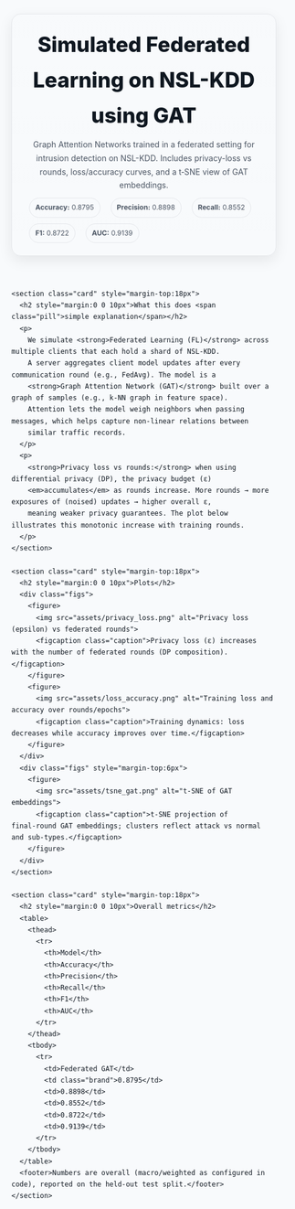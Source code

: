 <!doctype html>
<html lang="en">
<head>
  <meta charset="utf-8" />
  <meta name="viewport" content="width=device-width, initial-scale=1" />
  <title>Simulated Federated Learning on NSL-KDD using GAT — README</title>
  <link rel="preconnect" href="https://fonts.googleapis.com">
  <link rel="preconnect" href="https://fonts.gstatic.com" crossorigin>
  <link href="https://fonts.googleapis.com/css2?family=Inter:wght@400;600;800&display=swap" rel="stylesheet">
  <style>
    :root{
      --bg:#0b0f14;--panel:#0f1620;--text:#e7eef7;--muted:#9fb0c4;
      --border:#1f2a37;--shadow:0 10px 30px rgba(0,0,0,.35);
      --radius:16px;--accent:#60a5fa;--ok:#34d399;--warn:#fbbf24;--brand:#7dd3fc;
    }
    @media (prefers-color-scheme: light){
      :root{--bg:#f8fafc;--panel:#ffffff;--text:#0f1720;--muted:#4b5563;--border:#e5e7eb;--shadow:0 8px 24px rgba(0,0,0,.08)}
    }
    *{box-sizing:border-box}
    html,body{margin:0;padding:0;background:var(--bg);color:var(--text);font-family:Inter,system-ui,Arial,Helvetica,sans-serif;line-height:1.7}
    .wrap{max-width:900px;margin:40px auto;padding:0 20px}
    .card{background:linear-gradient(180deg,rgba(255,255,255,.02),transparent);border:1px solid var(--border);border-radius:var(--radius);box-shadow:var(--shadow);padding:22px}
    h1{margin:0 0 8px;font-weight:800;font-size:clamp(26px,3.8vw,38px)}
    p.lead{color:var(--muted);margin:0 0 8px}
    .figs{display:grid;grid-template-columns:1fr;gap:16px;margin:16px 0}
    @media(min-width:860px){.figs{grid-template-columns:1fr 1fr}}
    img{width:100%;height:auto;border-radius:12px;border:1px solid var(--border);box-shadow:var(--shadow)}
    .caption{font-size:12px;color:var(--muted);margin-top:6px}
    table{width:100%;border-collapse:separate;border-spacing:0;border:1px solid var(--border);border-radius:12px;overflow:hidden;margin-top:6px}
    th,td{padding:10px 12px;border-bottom:1px solid var(--border);text-align:left}
    thead th{background:rgba(255,255,255,.04);font-weight:600}
    tbody tr:last-child td{border-bottom:0}
    .pill{display:inline-block;padding:2px 8px;border:1px solid var(--border);border-radius:999px;font-size:12px;color:var(--muted);margin-left:8px}
    .ok{color:var(--ok);font-weight:700}
    .warn{color:var(--warn);font-weight:700}
    .brand{color:var(--brand);font-weight:700}
    footer{color:var(--muted);font-size:12px;margin-top:18px}
    .grid2{display:grid;grid-template-columns:1fr;gap:16px}
    @media(min-width:860px){.grid2{grid-template-columns:1fr 1fr}}
    .kpi{display:flex;flex-wrap:wrap;gap:10px;margin-top:10px}
    .kpi .pill{padding:6px 10px}
  </style>
</head>
<body>
  <div class="wrap">
    <header class="card">
      <h1>Simulated Federated Learning on NSL-KDD using GAT</h1>
      <p class="lead">Graph Attention Networks trained in a federated setting for intrusion detection on NSL-KDD. Includes privacy-loss vs rounds, loss/accuracy curves, and a t‑SNE view of GAT embeddings.</p>
      <div class="kpi">
        <span class="pill"><strong>Accuracy:</strong> 0.8795</span>
        <span class="pill"><strong>Precision:</strong> 0.8898</span>
        <span class="pill"><strong>Recall:</strong> 0.8552</span>
        <span class="pill"><strong>F1:</strong> 0.8722</span>
        <span class="pill"><strong>AUC:</strong> 0.9139</span>
      </div>
    </header>

    <section class="card" style="margin-top:18px">
      <h2 style="margin:0 0 10px">What this does <span class="pill">simple explanation</span></h2>
      <p>
        We simulate <strong>Federated Learning (FL)</strong> across multiple clients that each hold a shard of NSL‑KDD. 
        A server aggregates client model updates after every communication round (e.g., FedAvg). The model is a 
        <strong>Graph Attention Network (GAT)</strong> built over a graph of samples (e.g., k‑NN graph in feature space). 
        Attention lets the model weigh neighbors when passing messages, which helps capture non‑linear relations between 
        similar traffic records.
      </p>
      <p>
        <strong>Privacy loss vs rounds:</strong> when using differential privacy (DP), the privacy budget (ε) 
        <em>accumulates</em> as rounds increase. More rounds → more exposures of (noised) updates → higher overall ε, 
        meaning weaker privacy guarantees. The plot below illustrates this monotonic increase with training rounds.
      </p>
    </section>

    <section class="card" style="margin-top:18px">
      <h2 style="margin:0 0 10px">Plots</h2>
      <div class="figs">
        <figure>
          <img src="assets/privacy_loss.png" alt="Privacy loss (epsilon) vs federated rounds">
          <figcaption class="caption">Privacy loss (ε) increases with the number of federated rounds (DP composition).</figcaption>
        </figure>
        <figure>
          <img src="assets/loss_accuracy.png" alt="Training loss and accuracy over rounds/epochs">
          <figcaption class="caption">Training dynamics: loss decreases while accuracy improves over time.</figcaption>
        </figure>
      </div>
      <div class="figs" style="margin-top:6px">
        <figure>
          <img src="assets/tsne_gat.png" alt="t-SNE of GAT embeddings">
          <figcaption class="caption">t‑SNE projection of final‑round GAT embeddings; clusters reflect attack vs normal and sub‑types.</figcaption>
        </figure>
      </div>
    </section>

    <section class="card" style="margin-top:18px">
      <h2 style="margin:0 0 10px">Overall metrics</h2>
      <table>
        <thead>
          <tr>
            <th>Model</th>
            <th>Accuracy</th>
            <th>Precision</th>
            <th>Recall</th>
            <th>F1</th>
            <th>AUC</th>
          </tr>
        </thead>
        <tbody>
          <tr>
            <td>Federated GAT</td>
            <td class="brand">0.8795</td>
            <td>0.8898</td>
            <td>0.8552</td>
            <td>0.8722</td>
            <td>0.9139</td>
          </tr>
        </tbody>
      </table>
      <footer>Numbers are overall (macro/weighted as configured in code), reported on the held‑out test split.</footer>
    </section>
  </div>
</body>
</html>
